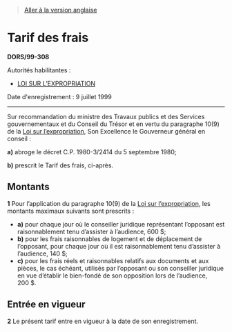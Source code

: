 > [Aller à la version anglaise](/en/Regulations/Statutory%20Orders%20and%20Regulations/99/308.md)

# Tarif des frais

**DORS/99-308**

Autorités habilitantes : 
- [LOI SUR L’EXPROPRIATION](/fr/Lois/Lois%20révisées%20du%20Canada/E/E-21.md)

Date d'enregistrement : 9 juillet 1999

----------

Sur recommandation du ministre des Travaux publics et des Services gouvernementaux et du Conseil du Trésor et en vertu du paragraphe 10(9) de la [Loi sur l’expropriation](/fr/Lois/Lois%20révisées%20du%20Canada/E/E-21.md), Son Excellence le Gouverneur général en conseil :

**a)** abroge le décret C.P. 1980-3/2414 du 5 septembre 1980;



**b)** prescrit le Tarif des frais, ci-après.






## Montants


**1** Pour l’application du paragraphe 10(9) de la [Loi sur l’expropriation](/fr/Lois/Lois%20révisées%20du%20Canada/E/E-21.md), les montants maximaux suivants sont prescrits :
- **a)** pour chaque jour où le conseiller juridique représentant l’opposant est raisonnablement tenu d’assister à l’audience, 600 $;
- **b)** pour les frais raisonnables de logement et de déplacement de l’opposant, pour chaque jour où il est raisonnablement tenu d’assister à l’audience, 140 $;
- **c)** pour les frais réels et raisonnables relatifs aux documents et aux pièces, le cas échéant, utilisés par l’opposant ou son conseiller juridique en vue d’établir le bien-fondé de son opposition lors de l’audience, 200 $.




## Entrée en vigueur


**2** Le présent tarif entre en vigueur à la date de son enregistrement.


